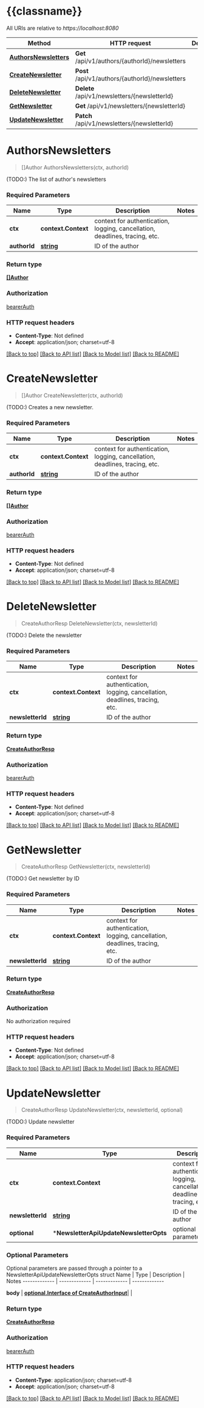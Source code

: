 # {{classname}}

All URIs are relative to *https://localhost:8080*

Method | HTTP request | Description
------------- | ------------- | -------------
[**AuthorsNewsletters**](NewsletterApi.md#AuthorsNewsletters) | **Get** /api/v1/authors/{authorId}/newsletters | 
[**CreateNewsletter**](NewsletterApi.md#CreateNewsletter) | **Post** /api/v1/authors/{authorId}/newsletters | 
[**DeleteNewsletter**](NewsletterApi.md#DeleteNewsletter) | **Delete** /api/v1/newsletters/{newsletterId} | 
[**GetNewsletter**](NewsletterApi.md#GetNewsletter) | **Get** /api/v1/newsletters/{newsletterId} | 
[**UpdateNewsletter**](NewsletterApi.md#UpdateNewsletter) | **Patch** /api/v1/newsletters/{newsletterId} | 

# **AuthorsNewsletters**
> []Author AuthorsNewsletters(ctx, authorId)


(TODO:) The list of author's newsletters

### Required Parameters

Name | Type | Description  | Notes
------------- | ------------- | ------------- | -------------
 **ctx** | **context.Context** | context for authentication, logging, cancellation, deadlines, tracing, etc.
  **authorId** | [**string**](.md)| ID of the author | 

### Return type

[**[]Author**](Author.md)

### Authorization

[bearerAuth](../README.md#bearerAuth)

### HTTP request headers

 - **Content-Type**: Not defined
 - **Accept**: application/json; charset=utf-8

[[Back to top]](#) [[Back to API list]](../README.md#documentation-for-api-endpoints) [[Back to Model list]](../README.md#documentation-for-models) [[Back to README]](../README.md)

# **CreateNewsletter**
> []Author CreateNewsletter(ctx, authorId)


(TODO:) Creates a new newsletter.

### Required Parameters

Name | Type | Description  | Notes
------------- | ------------- | ------------- | -------------
 **ctx** | **context.Context** | context for authentication, logging, cancellation, deadlines, tracing, etc.
  **authorId** | [**string**](.md)| ID of the author | 

### Return type

[**[]Author**](Author.md)

### Authorization

[bearerAuth](../README.md#bearerAuth)

### HTTP request headers

 - **Content-Type**: Not defined
 - **Accept**: application/json; charset=utf-8

[[Back to top]](#) [[Back to API list]](../README.md#documentation-for-api-endpoints) [[Back to Model list]](../README.md#documentation-for-models) [[Back to README]](../README.md)

# **DeleteNewsletter**
> CreateAuthorResp DeleteNewsletter(ctx, newsletterId)


(TODO:) Delete the newsletter

### Required Parameters

Name | Type | Description  | Notes
------------- | ------------- | ------------- | -------------
 **ctx** | **context.Context** | context for authentication, logging, cancellation, deadlines, tracing, etc.
  **newsletterId** | [**string**](.md)| ID of the author | 

### Return type

[**CreateAuthorResp**](CreateAuthorResp.md)

### Authorization

[bearerAuth](../README.md#bearerAuth)

### HTTP request headers

 - **Content-Type**: Not defined
 - **Accept**: application/json; charset=utf-8

[[Back to top]](#) [[Back to API list]](../README.md#documentation-for-api-endpoints) [[Back to Model list]](../README.md#documentation-for-models) [[Back to README]](../README.md)

# **GetNewsletter**
> CreateAuthorResp GetNewsletter(ctx, newsletterId)


(TODO:) Get newsletter by ID

### Required Parameters

Name | Type | Description  | Notes
------------- | ------------- | ------------- | -------------
 **ctx** | **context.Context** | context for authentication, logging, cancellation, deadlines, tracing, etc.
  **newsletterId** | [**string**](.md)| ID of the author | 

### Return type

[**CreateAuthorResp**](CreateAuthorResp.md)

### Authorization

No authorization required

### HTTP request headers

 - **Content-Type**: Not defined
 - **Accept**: application/json; charset=utf-8

[[Back to top]](#) [[Back to API list]](../README.md#documentation-for-api-endpoints) [[Back to Model list]](../README.md#documentation-for-models) [[Back to README]](../README.md)

# **UpdateNewsletter**
> CreateAuthorResp UpdateNewsletter(ctx, newsletterId, optional)


(TODO:) Update newsletter

### Required Parameters

Name | Type | Description  | Notes
------------- | ------------- | ------------- | -------------
 **ctx** | **context.Context** | context for authentication, logging, cancellation, deadlines, tracing, etc.
  **newsletterId** | [**string**](.md)| ID of the author | 
 **optional** | ***NewsletterApiUpdateNewsletterOpts** | optional parameters | nil if no parameters

### Optional Parameters
Optional parameters are passed through a pointer to a NewsletterApiUpdateNewsletterOpts struct
Name | Type | Description  | Notes
------------- | ------------- | ------------- | -------------

 **body** | [**optional.Interface of CreateAuthorInput**](CreateAuthorInput.md)|  | 

### Return type

[**CreateAuthorResp**](CreateAuthorResp.md)

### Authorization

[bearerAuth](../README.md#bearerAuth)

### HTTP request headers

 - **Content-Type**: application/json; charset=utf-8
 - **Accept**: application/json; charset=utf-8

[[Back to top]](#) [[Back to API list]](../README.md#documentation-for-api-endpoints) [[Back to Model list]](../README.md#documentation-for-models) [[Back to README]](../README.md)

